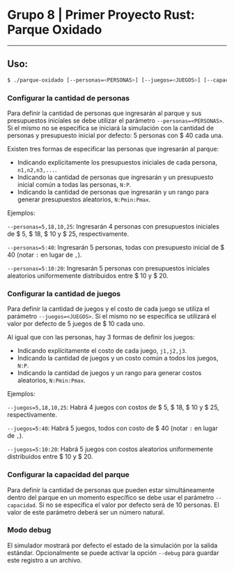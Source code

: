 # Grupo 8 | Primer Proyecto Rust: Parque Oxidado
---

## Uso:

```bash
$ ./parque-oxidado [--personas=<PERSONAS>] [--juegos=<JUEGOS>] [--capacidad=<N>] [-h|--help] [-d|--debug]
```

### Configurar la cantidad de personas
Para definir la cantidad de personas que ingresarán al parque y sus presupuestos iniciales se debe utilizar el parámetro `--personas=<PERSONAS>`. Si el mismo no
se especifica se iniciará la simulación con la cantidad de personas y presupuesto
inicial por defecto: 5 personas con $ 40 cada una.

Existen tres formas de especificar las personas que ingresarán al parque:
 - Indicando explícitamente los presupuestos iniciales de cada persona, `n1,n2,n3,...`.
 - Indicando la cantidad de personas que ingresarán y un presupuesto inicial
   común a todas las personas, `N:P`.
 - Indicando la cantidad de personas que ingresarán y un rango para generar
   presupuestos aleatorios, `N:Pmin:Pmax`.

Ejemplos:

`--personas=5,18,10,25`: Ingresarán 4 personas con presupuestos iniciales de $ 5, $ 18, $ 10 y $ 25, respectivamente.

`--personas=5:40`: Ingresarán 5 personas, todas con presupuesto inicial de $ 40 (notar `:` en lugar de `,`).

`--personas=5:10:20`: Ingresarán 5 personas con presupuestos iniciales aleatorios uniformemente distribuidos entre $ 10 y $ 20.

### Configurar la cantidad de juegos
Para definir la cantidad de juegos y el costo de cada juego se utiliza el parámetro
`--juegos=<JUEGOS>`. Si el mismo no se especifica se utilizará el valor por defecto
de 5 juegos de $ 10 cada uno.

Al igual que con las personas, hay 3 formas de definir los juegos:
 - Indicando explícitamente el costo de cada juego, `j1,j2,j3`.
 - Indicando la cantidad de juegos y un costo común a todos los juegos, `N:P`.
 - Indicando la cantidad de juegos y un rango para generar costos aleatorios, `N:Pmin:Pmax`.

Ejemplos:

`--juegos=5,18,10,25`: Habrá 4 juegos con costos de $ 5, $ 18, $ 10 y $ 25, respectivamente.

`--juegos=5:40`: Habrá 5 juegos, todos con costo de $ 40 (notar `:` en lugar de `,`).

`--juegos=5:10:20`: Habrá 5 juegos con costos aleatorios uniformemente distribuidos entre $ 10 y $ 20.

### Configurar la capacidad del parque
Para definir la cantidad de personas que pueden estar simultáneamente dentro del parque en un momento específico se debe usar el parámetro `--capacidad`. Si no se
especifica el valor por defecto será de 10 personas. El valor de este parámetro deberá ser un número natural.

### Modo debug
El simulador mostrará por defecto el estado de la simulación por la salida estándar. Opcionalmente se puede activar la opción `--debug` para guardar este registro a un archivo.